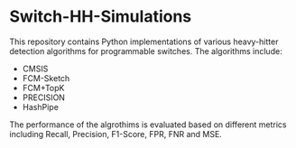 # Switch-HH-Simulations

This repository contains Python implementations of various heavy-hitter detection algorithms for programmable switches.
The algorithms include:
- CMSIS
- FCM-Sketch
- FCM+TopK
- PRECISION
- HashPipe

The performance of the algrothims is evaluated based on different metrics including Recall, Precision, F1-Score, FPR, FNR and MSE.
